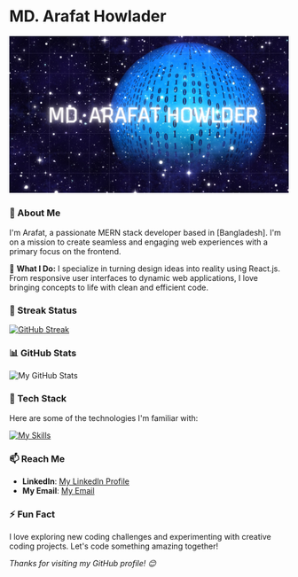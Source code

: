 # MD. Arafat Howlader

![My Banner](https://raw.githubusercontent.com/arafatah/arafatah/main/Blue%20Textured%20Space%20Landscape%20Hello%20World%20Desktop%20Wallpaper.png)


### 🚀 About Me

I'm Arafat, a passionate MERN stack developer based in [Bangladesh]. I'm on a mission to create seamless and engaging web experiences with a primary focus on the frontend.

🚀 **What I Do:**
I specialize in turning design ideas into reality using React.js. From responsive user interfaces to dynamic web applications, I love bringing concepts to life with clean and efficient code.


### 🌟 Streak Status

[![GitHub Streak](https://github-readme-streak-stats.herokuapp.com?user=arafatah&theme=github-dark-blue&border_radius=10&date_format=M%20j%5B%2C%20Y%5D&mode=weekly&card_width=650)](https://git.io/streak-stats)


### 📊 GitHub Stats

![My GitHub Stats](https://github-readme-stats.vercel.app/api?username=arafatah&show_icons=true&theme=radical&count_private=true&hide=issues,contribs&title_color=2ecc71&icon_color=3498db&text_color=555555&bg_color=ffffff)

### 🔧 Tech Stack

Here are some of the technologies I'm familiar with:

[![My Skills](https://skillicons.dev/icons?i=html,css,react,figma,javascript,nodejs,express,mongodb,tailwind,firebase,git,github,postman)](https://skillicons.dev) 

### 📫 Reach Me

- **LinkedIn**: [My LinkedIn Profile](https://www.linkedin.com/in/md-arafat-howlader-688a39183/)
- **My Email**: [My Email](arafathowlader456@gmail.com)

### ⚡ Fun Fact

I love exploring new coding challenges and experimenting with creative coding projects. Let's code something amazing together!

*Thanks for visiting my GitHub profile! 😊* 



